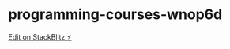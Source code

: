 # programming-courses-wnop6d

[Edit on StackBlitz ⚡️](https://stackblitz.com/edit/programming-courses-wnop6d)
